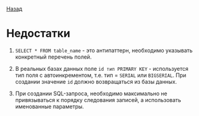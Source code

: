 [Назад](../README.md)

# Недостатки

1. ```SELECT * FROM table_name``` - это антипаттерн, необходимо указывать конкретный перечень полей.


2. В реальных базах данных поле ```id тип PRIMARY KEY``` - используется тип поля с автоинкрементом, т.е. тип = `SERIAL` или `BIGSERIAL`. При создании значение `id` должно возвращаться из базы данных.


3. При создании SQL-запроса, необходимо максимально не привязываться к порядку следования записей, а использовать именованные параметры.
